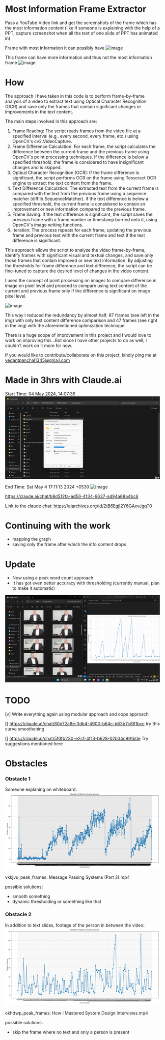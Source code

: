 # Most Information Frame Extractor

Pass a YouTube Video link and get the screenshots of the frame which has the most information content (like if someone is explaining with the help of a PPT, capture screenshot when all the text of one slide of PPT has animated in)

Frame with most information it can possibly have
![image](https://github.com/DeveloperDowny/most_info_frame_extractor/assets/60831483/854332d4-5d59-4f11-aeff-e0fa0c8e1fcd)

This frame can have more information and thus not the most information frame
![image](https://github.com/DeveloperDowny/most_info_frame_extractor/assets/60831483/35eed63d-e490-441a-ab65-06ad336cb8aa)

# How

The approach I have taken in this code is to perform frame-by-frame analysis of a video to extract text using Optical Character Recognition (OCR) and save only the frames that contain significant changes or improvements in the text content.

The main steps involved in this approach are:

1. Frame Reading: The script reads frames from the video file at a specified interval (e.g., every second, every frame, etc.) using OpenCV's cv2.VideoCapture.
2. Frame Difference Calculation: For each frame, the script calculates the difference between the current frame and the previous frame using OpenCV's point processing techniques. If the difference is below a specified threshold, the frame is considered to have insignificant changes and is skipped.
3. Optical Character Recognition (OCR): If the frame difference is significant, the script performs OCR on the frame using Tesseract OCR engine to extract the text content from the frame.
4. Text Difference Calculation: The extracted text from the current frame is compared with the text from the previous frame using a sequence matcher (difflib.SequenceMatcher). If the text difference is below a specified threshold, the current frame is considered to contain an improvement or new information compared to the previous frame.
5. Frame Saving: If the text difference is significant, the script saves the previous frame with a frame number or timestamp burned onto it, using OpenCV's image writing functions.
6. Iteration: The process repeats for each frame, updating the previous frame and previous text with the current frame and text if the text difference is significant.

This approach allows the script to analyze the video frame-by-frame, identify frames with significant visual and textual changes, and save only those frames that contain improved or new text information. By adjusting the thresholds for frame difference and text difference, the script can be fine-tuned to capture the desired level of changes in the video content.

I used the concept of point processing on images to compare difference in image on pixel level and proceed to compare using text content of the current and previous frame only if the difference is significant on image pixel level.

![image](https://github.com/DeveloperDowny/most_info_frame_extractor/assets/60831483/b27dccf8-62d5-48e8-875a-748a8e4671f6)

This way I reduced the redundancy by almost half; 87 frames (see left in the img) with only text content difference comparison and 47 frames (see right in the img) with the aforementioned optimization technique

There is a huge scope of improvement in this project and I would love to work on improving this...But since I have other projects to do as well, I couldn't work on it more for now.

If you would like to contribute/collaborate on this project, kindly ping me at vedantpanchal1345@gmail.com

# Made in 3hrs with Claude.ai

Start Time:
‎04 ‎May ‎2024, ‏‎14:07:39
![alt text](image.png)

End Time:
Sat May 4 17:11:13 2024 +0530
![image](https://github.com/DeveloperDowny/most_info_frame_extractor/assets/60831483/8e491cf1-10a9-405a-9f40-19986c69ffe9)

https://claude.ai/chat/b8d512fa-ad56-4134-9637-ad94a68a4bc6

Link to the claude chat:
https://aiarchives.org/id/2tB6EgjI2Y6GAxvJgqT0

# Continuing with the work

- mapping the graph
- saving only the frame after which the info content drops

# Update

- Now using a peak word count approach
- It has got even better accuracy with thresholding (currently manual, plan to make it automatic)

![alt text](image-1.png)

# TODO

[v] Write everything again using modular approach and oops approach

[] https://claude.ai/chat/80e72a8e-3db4-4900-b64c-b63b7c891bcc try this curve smoothening

[] https://claude.ai/chat/5f0fb230-e2cf-4f13-b628-02b04c991b0e
Try suggestions mentioned here

# Obstacles

### Obstacle 1
Someone explaning on whiteboard:
![alt text](image-2.png)

vkkjvu_peak_frames: Message Passing Systems (Part 2).mp4

possible solutions:
- smooth something
- dynamic thresholding or something like that

### Obstacle 2
In addition to text slides, footage of the person in between the video:
![alt text](image-3.png)

okhdwp_peak_frames: How I Mastered System Design Interviews.mp4

possible solutions:
- skip the frame where no text and only a person is present
